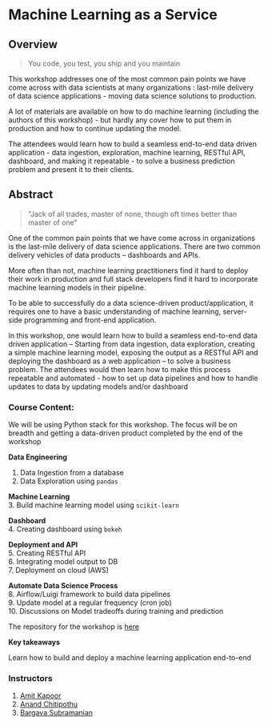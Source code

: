 # Machine Learning as a Service

## Overview

> You code, you test, you ship and you maintain

This workshop addresses one of the most common pain points we have come across with data scientists at many organizations : last-mile delivery of data science applications - moving data science solutions to production. 

A lot of materials are available on how to do machine learning (including the authors of this workshop) - but hardly any cover how to put them in production and how to continue updating the model.

The attendees would learn how to build a seamless end-to-end data driven application - data ingestion, exploration, machine learning, RESTful API, dashboard, and making it repeatable - to solve a business prediction problem and present it to their clients.

## Abstract

> "Jack of all trades, master of none, though oft times better than master of one"

One of the common pain points that we have come across in organizations is the last-mile delivery of data science applications. There are two common delivery vehicles of data products – dashboards and APIs.

More often than not, machine learning practitioners find it hard to deploy their work in production and full stack developers find it hard to incorporate machine learning models in their pipeline.

To be able to successfully do a data science-driven product/application, it requires one to have a basic understanding of machine learning, server-side programming and front-end application.

In this workshop, one would learn how to build a seamless end-to-end data driven application – Starting from data ingestion, data exploration, creating a simple machine learning model, exposing the output as a RESTful API and deploying the dashboard as a web application – to solve a business problem. The attendees would then learn how to make this process repeatable and automated - how to set up data pipelines and how to handle updates to data by updating models and/or dashboard

### Course Content:

We will be using Python stack for this workshop. The focus will be on breadth and getting a data-driven product completed by the end of the workshop

**Data Engineering** 
1. Data Ingestion from a database    
2. Data Exploration using `pandas`     

**Machine Learning**  
3. Build machine learning model using `scikit-learn`    

**Dashboard**   
4. Creating dashboard using `bokeh`    

**Deployment and API**   
5. Creating RESTful API  
6. Integrating model output to DB   
7. Deployment on cloud (AWS)

**Automate Data Science Process**   
8. Airflow/Luigi framework to build data pipelines  
9. Update model at a regular frequency (cron job)    
10. Discussions on Model tradeoffs during training and prediction


The repository for the workshop  is [here](https://github.com/amitkaps/full-stack-data-science)

**Key takeaways**

Learn how to build and deploy a machine learning application end-to-end


### Instructors   

1. [Amit Kapoor](http://amitkaps.com/)
2. [Anand Chitipothu](http://anandology.com/)
3. [Bargava Subramanian](https://twitter.com/bargava)
